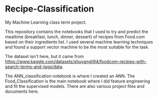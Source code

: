 # Recipe-Classification
My Machine Learning class term project.

This repository contains the notebooks that I used to try and predict the mealtime (breakfast, lunch, dinner, dessert) of recipes from Food.com based on their ingredients list. I used several machine learning techniques and found a support vector machine to be the most suitable for the task.

The dataset isn't here, but it came from https://www.kaggle.com/datasets/shuyangli94/foodcom-recipes-with-search-terms-and-tags/data.

The ANN_classification notebook is where I created an ANN. The Food_Classification is the main notebook where I did feature engineering and fit the supervised models. There are also various project files and documents here. 
